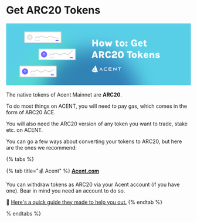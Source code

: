 # Get ARC20 Tokens

![](../.gitbook/assets/how-to-get-arc20-tokens-header.png)

The native tokens of Acent Mainnet are **ARC20**.

To do most things on ACENT, you will need to pay gas, which comes in the form of ARC20 ACE.

You will also need the ARC20 version of any token you want to trade, stake etc. on ACENT.

You can go a few ways about converting your tokens to ARC20, but here are the ones we recommend:

{% tabs %}

{% tab title="💰 Acent" %}
[**Acent.com**](https://github.com/pancakeswap/pancake-document/tree/255db0c7af28df2f9c1209daa5cdbd774490a666/get-started/www.binance.com)&#x20;

You can withdraw tokens as ARC20 via your Acent account (if you have one). Bear in mind you need an account to do so.

📖 [Here's a quick guide they made to help you out.](https://www.binance.com/en/support/faq/85a1c394ac1d489fb0bfac0ef2fceafd)
{% endtab %}

% endtabs %}
